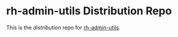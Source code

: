 # rh-admin-utils Distribution Repo

This is the _distribution_ repo for [rh-admin-utils](https://github.com/hirasso/rh-admin-utils).
